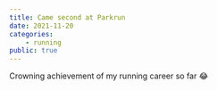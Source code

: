 ```yaml
---
title: Came second at Parkrun 
date: 2021-11-20
categories:
    - running
public: true
---
```


Crowning achievement of my running career so far 😂 